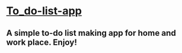# [To_do-list-app](https://stark-hollows-88521.herokuapp.com/)
## A simple to-do list making app for home and work place. Enjoy!

